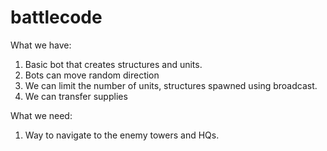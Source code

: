 battlecode
==========

What we have: 
1. Basic bot that creates structures and units.
2. Bots can move random direction
3. We can limit the number of units, structures spawned using broadcast.
4. We can transfer supplies

What we need:
1. Way to navigate to the enemy towers and HQs.


